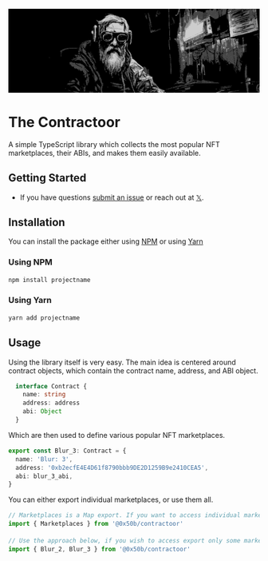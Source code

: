 <p align="center">
  <img src="./cover.png">
</p>

# The Contractoor

A simple TypeScript library which collects the most popular NFT marketplaces, their ABIs, and makes them easily available.

## Getting Started

- If you have questions [submit an issue](https://github.com/0xryowa/contractoor/issues) or reach out at [𝕏](https://x.com/0x50b).

## Installation

You can install the package either using [NPM](https://www.npmjs.com/package/@0x50b/contractoor) or using [Yarn](https://yarnpkg.com/package?q=contractoor&name=%400x50b%2Fcontractoor)

### Using NPM

```bash
npm install projectname
```

### Using Yarn

```bash
yarn add projectname
```

## Usage

Using the library itself is very easy. The main idea is centered around contract objects, which contain the contract name, address, and ABI object.

```TypeScript
  interface Contract {
    name: string
    address: address
    abi: Object
  }
```

Which are then used to define various popular NFT marketplaces.

```TypeScript
export const Blur_3: Contract = {
  name: 'Blur: 3',
  address: '0xb2ecfE4E4D61f8790bbb9DE2D1259B9e2410CEA5',
  abi: blur_3_abi,
}
```

You can either export individual marketplaces, or use them all.

```TypeScript
// Marketplaces is a Map export. If you want to access individual marketplaces, use Marketplaces.get('blur_2')
import { Marketplaces } from '@0x50b/contractoor'

// Use the approach below, if you wish to access export only some marketplaces.
import { Blur_2, Blur_3 } from '@0x50b/contractoor'
```

